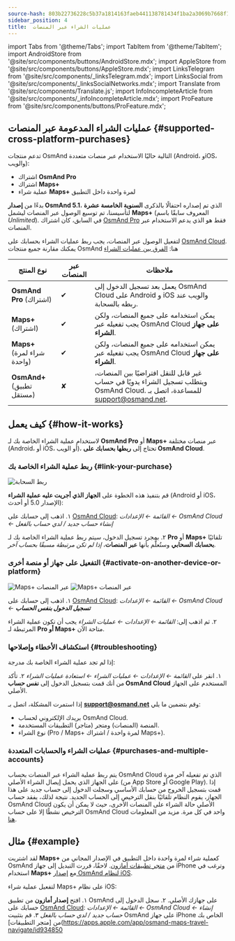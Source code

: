 ```yaml
---
source-hash: 803b22736228c5b37a1814163faeb441138781434f1ba2a3069b7668f1ffe213
sidebar_position: 4
title:  عمليات الشراء عبر المنصات
---
```

import Tabs from '@theme/Tabs';
import TabItem from '@theme/TabItem';
import AndroidStore from '@site/src/components/buttons/AndroidStore.mdx';
import AppleStore from '@site/src/components/buttons/AppleStore.mdx';
import LinksTelegram from '@site/src/components/_linksTelegram.mdx';
import LinksSocial from '@site/src/components/_linksSocialNetworks.mdx';
import Translate from '@site/src/components/Translate.js';
import InfoIncompleteArticle from '@site/src/components/_infoIncompleteArticle.mdx';
import ProFeature from '@site/src/components/buttons/ProFeature.mdx';



## عمليات الشراء المدعومة عبر المنصات {#supported-cross-platform-purchases}

تدعم منتجات OsmAnd التالية حاليًا الاستخدام عبر منصات متعددة (Android، وiOS، والويب):

- اشتراك **OsmAnd Pro**
- اشتراك **Maps+**
- عملية شراء **Maps+** لمرة واحدة داخل التطبيق

بدءًا من **إصدار OsmAnd 5.1**، الذي تم إصداره احتفالًا بالذكرى **السنوية الخامسة عشرة** لتأسيسنا، تم توسيع الوصول عبر المنصات ليشمل **Maps+** (المعروف سابقًا باسم *Unlimited*). في السابق، كان اشتراك [OsmAnd Pro](../personal/osmand-cloud.md#cross-platform) فقط هو الذي يدعم الاستخدام عبر المنصات.

لتفعيل الوصول عبر المنصات، يجب ربط عمليات الشراء بحسابك على [OsmAnd Cloud](../personal/osmand-cloud.md#login).
يمكنك مقارنة جميع منتجات OsmAnd هنا: [الفرق بين عمليات الشراء](https://osmand.net/docs/user/purchases/android/#difference-between-purchases)

| **نوع المنتج** | **عبر المنصات** | **ملاحظات** |
|-------------------------------|--------------------|--------------------------------------------------------------------------|
| **OsmAnd Pro** (اشتراك) | ✔ | يعمل بعد تسجيل الدخول إلى OsmAnd Cloud على Android و iOS والويب عند ربطه بالسحابة. |
| **Maps+** (اشتراك) | ✔ | يمكن استخدامه على جميع المنصات، ولكن يجب تفعيله عبر OsmAnd Cloud **على جهاز الشراء**. |
| **Maps+** (شراء لمرة واحدة) | ✔ | يمكن استخدامه على جميع المنصات، ولكن يجب تفعيله عبر OsmAnd Cloud **على جهاز الشراء**. |
| **OsmAnd+** (تطبيق مستقل) | ✘ | غير قابل للنقل افتراضيًا بين المنصات، ويتطلب تسجيل الشراء يدويًا في حساب OsmAnd Cloud. للمساعدة، اتصل بـ support@osmand.net. |


## كيف يعمل {#how-it-works}

لاستخدام عملية الشراء الخاصة بك لـ **OsmAnd Pro** أو **Maps+** عبر منصات مختلفة (Android، أو iOS، أو الويب)، تحتاج إلى **ربطها بحسابك على OsmAnd Cloud**.

### ربط عملية الشراء الخاصة بك {#link-your-purchase}

![ربط السحابة](@site/static/img/purchases/cloud_activation.png)

قم بتنفيذ هذه الخطوة على **الجهاز الذي أجريت عليه عملية الشراء** (Android أو iOS، الإصدار 5.0 أو أحدث):

١. اذهب إلى حسابك على [OsmAnd Cloud](../personal/osmand-cloud.md#login):
   _القائمة ← الإعدادات ← OsmAnd Cloud ← إنشاء حساب جديد / لدي حساب بالفعل_

٢. بمجرد تسجيل الدخول، سيتم ربط عملية الشراء الخاصة بك لـ **Pro** أو **Maps+** تلقائيًا **بحسابك السحابي** وستُعلَّم بأنها **عبر المنصات**، *إذا لم تكن مرتبطة مسبقًا بحساب آخر.*



### التفعيل على جهاز أو منصة أخرى {#activate-on-another-device-or-platform}

![Maps+ عبر المنصات](@site/static/img/purchases/cross_purchase.png)
![Maps+ عبر المنصات](@site/static/img/purchases/cross_purchase_1.png)

١. اذهب إلى حسابك على [OsmAnd Cloud](../personal/osmand-cloud.md#login):
   *القائمة ← الإعدادات ← OsmAnd Cloud ←* ***تسجيل الدخول بنفس الحساب***

٢. ثم اذهب إلى:
   *القائمة ← الإعدادات ← عمليات الشراء*
   يجب أن تكون عملية الشراء المرتبطة لـ **Pro أو Maps+** متاحة الآن.


### استكشاف الأخطاء وإصلاحها {#troubleshooting}

إذا لم تجد عملية الشراء الخاصة بك مدرجة:

١. انقر على *القائمة ← الإعدادات ← عمليات الشراء ← استعادة عمليات الشراء*
٢. تأكد من أنك قمت بتسجيل الدخول إلى **نفس حساب OsmAnd Cloud** المستخدم على الجهاز الأصلي.

إذا استمرت المشكلة، اتصل بـ **support@osmand.net** وقم بتضمين ما يلي:

- بريدك الإلكتروني لحساب OsmAnd Cloud.
- المنصة (المنصات) ومتجر (متاجر) التطبيقات المستخدمة.
- نوع الشراء (Pro / Maps+ لمرة واحدة / اشتراك Maps+).


### عمليات الشراء والحسابات المتعددة {#purchases-and-multiple-accounts}

يتم ربط عملية الشراء عبر المنصات بحساب OsmAnd Cloud الذي تم تفعيله آخر مرة على الجهاز الذي يحمل إيصال الشراء الأصلي (من App Store أو Google Play). إذا قمت بتسجيل الخروج من حسابك الأساسي وسجلت الدخول إلى حساب جديد على هذا الجهاز، يقوم النظام تلقائيًا بنقل الترخيص إلى الحساب الجديد. نتيجة لذلك، يفقد حساب OsmAnd Cloud الأصلي حالة الشراء على المنصات الأخرى، حيث لا يمكن أن يكون الترخيص نشطًا إلا على حساب OsmAnd Cloud واحد في كل مرة. مزيد من المعلومات [هنا](../troubleshooting/purchases_payments.md#purchase-association-with-multiple-osmand-cloud-accounts).


## مثال {#example}

لقد اشتريت **Maps+** كعملية شراء لمرة واحدة داخل التطبيق في الإصدار المجاني من OsmAnd من [متجر تطبيقات أمازون](https://www.amazon.com/OsmAnd-Maps-Navigation/dp/B00D0SA8I8).
لاحقًا، قررت التبديل إلى جهاز iPhone وترغب في استخدام **Maps+** مع [إصدار OsmAnd لنظام iOS](https://apps.apple.com/app/osmand-maps-travel-navigate/id934850257).

لتفعيل عملية شراء Maps+ على نظام iOS:

١. افتح **إصدار أمازون** من تطبيق OsmAnd على جهازك الأصلي.
٢. سجل الدخول إلى حسابك على [OsmAnd Cloud](../personal/osmand-cloud.md#login):
   *القائمة ← الإعدادات ← OsmAnd Cloud ← إنشاء حساب جديد / لدي حساب بالفعل*
٣. قم بتثبيت OsmAnd على جهاز iPhone الخاص بك من [متجر التطبيقات](https://apps.apple.com/app/osmand-maps-travel-navigate/id934850